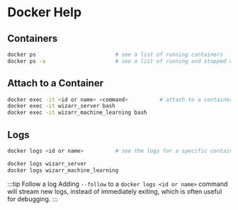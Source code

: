 # Docker Help

## Containers

```bash
docker ps                         # see a list of running containers
docker ps -a                      # see a list of running and stopped containers
```

## Attach to a Container

```bash
docker exec -it <id or name> <command>          # attach to a container with a command
docker exec -it wizarr_server bash
docker exec -it wizarr_machine_learning bash
```

## Logs

```bash
docker logs <id or name>          # see the logs for a specific container (by id or name)

docker logs wizarr_server
docker logs wizarr_machine_learning
```

:::tip Follow a log
Adding `--follow` to a `docker logs <id or name>` command will stream new logs, instead of immediately exiting, which is often useful for debugging.
:::
